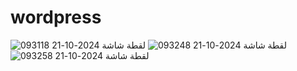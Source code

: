 # wordpress

![لقطة شاشة 2024-10-21 093118](https://github.com/user-attachments/assets/a89065f6-3a42-486c-9342-82285fd2456c)
![لقطة شاشة 2024-10-21 093248](https://github.com/user-attachments/assets/5f935b7d-9973-4b03-9277-9a786c5bf201)
![لقطة شاشة 2024-10-21 093258](https://github.com/user-attachments/assets/693a88cf-5928-44d1-a6ef-3ded296208be)
